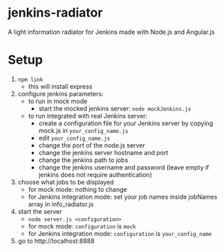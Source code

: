 jenkins-radiator
================

A light information radiator for Jenkins made with Node.js and Angular.js

Setup
======
1. `npm link`
    - this will install express
2. configure jenkins parameters:
    - to run in mock mode
        - start the mocked jenkins server: `node mockJenkins.js`
    - to run integrated with real Jenkins server:
        - create a configuration file for your Jenkins server by copying mock.js in `your_config_name.js`
        - edit `your_config_name.js`
        - change the port of the node.js server
        - change the jenkins server hostname and port
        - change the jenkins path to jobs
        - change the jenkins username and password (leave empty if jenkins does not require authentication)
3. choose what jobs to be displayed
    - for mock mode: nothing to change
    - for Jenkins integration mode: set your job names inside jobNames array in info_radiator.js
4. start the server
    - `node server.js <configuration>`
    - for mock mode: `configuration` is `mock`
    - for Jenkins integration mode: `configuration` is `your_config_name`
5. go to http://localhost:8888